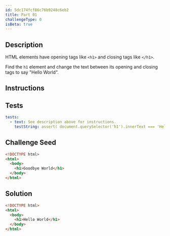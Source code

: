 ```yaml
---
id: 5dc174fcf86c76b9248c6eb2
title: Part 01
challengeType: 0
isBeta: true
---
```


## Description
<section id='description'>

HTML elements have opening tags like `<h1>` and closing tags like `</h1>`.

Find the `h1` element and change the text between its opening and closing tags to say "Hello World".

</section>

## Instructions
<section id='instructions'>

</section>

## Tests
<section id='tests'>

```yml
tests:
  - text: See description above for instructions.
    testString: assert( document.querySelector('h1').innerText === 'Hello World' );

```

</section>

## Challenge Seed
<section id='challengeSeed'>

<div id='html-seed'>

```html
<!DOCTYPE html>
<html>
  <body>
    <h1>Goodbye World</h1>
  </body>
</html>
```

</div>
</section>

## Solution
<section id='solution'>

```html
<!DOCTYPE html>
<html>
  <body>
    <h1>Hello World</h1>
  </body>
</html>
```

</section>
